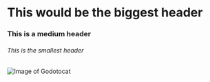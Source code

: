 # This would be the biggest header

### This is a medium header

###### This is the smallest header


![Image of Godotocat](https://octodex.github.com/images/godotocat.png)

